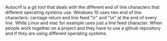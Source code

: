 Autocrlf is a git tool that deals with the different end of line characters that different operating systems use. Windows 10 uses two end of line characters: carriage return and line feed "\\r" and "\\n" at the end of every line. While Linux and mac for example uses just a line feed character. When people work together on a project and they have to use a github repository and if they are using different operating systems. 